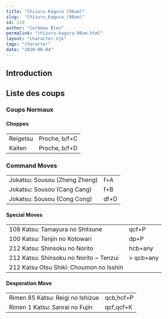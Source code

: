 ```yaml
---
title: "Chizuru Kagura (98um)"
slug:  "Chizuru_Kagura_(98um)"
id: 219
author: "Corbeau Bleu"
permalink: "chizuru-kagura-98um.html"
layout: "character.njk"
tags: "character"
date: "2010-08-04"
---
```


## Introduction

## Liste des coups

### Coups Normaux

#### Choppes

|          |               |
|----------|---------------|
| Reigetsu | Proche, b/f+C |
| Kaiten   | Proche, b/f+D |

### Command Moves

|                               |      |
|-------------------------------|------|
| Jokatsu: Sousou (Zheng Zheng) | f+A  |
| Jokatsu: Sousou (Cang Cang)   | f+B  |
| Jokatsu: Sousou (Cong Cong)   | df+D |

#### Special Moves

|                                         |            |
|-----------------------------------------|------------|
| 108 Katsu: Tamayura no Shitsune         | qcf+P      |
| 100 Katsu: Tenjin no Kotowari           | dp+P       |
| 212 Katsu: Shinsoku no Norito           | hcb+any    |
| 212 Katsu: Shinsoku no Norito \~ Tenzui | \> qcb+any |
| 212 Katsu Otsu Shiki: Choumon no Isshin |            |

#### Desperation Move

|                                  |           |
|----------------------------------|-----------|
| Rimen 85 Katsu: Reigi no Ishizue | qcb,hcf+P |
| Rimen 1 Katsu: Sanrai no Fujin   | qcf,qcf+K |
